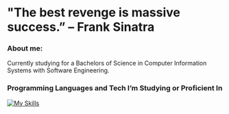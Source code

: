# "The best revenge is massive success.” – Frank Sinatra


### About me:
Currently studying for a Bachelors of Science in Computer Information Systems with Software Engineering.


### Programming Languages and Tech I’m Studying or Proficient In

[![My Skills](https://skillicons.dev/icons?i=html,css,py,go,cs,js,mysql,vscode,neovim,linux,ubuntu,windows,apple,bootstrap,discord,flutter&perline=8)](https://skillicons.dev)
